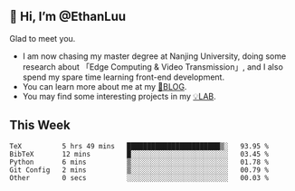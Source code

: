## 👋 Hi, I’m @EthanLuu

Glad to meet you.

- I am now chasing my master degree at Nanjing University, doing some research about 「Edge Computing & Video Transmission」, and I also spend my spare time learning front-end development.
- You can learn more about me at my [📝BLOG](https://blog.ethanloo.cn).
- You may find some interesting projects in my [💡LAB](https://lab.ethanloo.cn).

## This Week
<!--START_SECTION:waka-->

```text
TeX          5 hrs 49 mins   ███████████████████████▒░   93.95 %
BibTeX       12 mins         █░░░░░░░░░░░░░░░░░░░░░░░░   03.45 %
Python       6 mins          ▒░░░░░░░░░░░░░░░░░░░░░░░░   01.78 %
Git Config   2 mins          ▒░░░░░░░░░░░░░░░░░░░░░░░░   00.79 %
Other        0 secs          ░░░░░░░░░░░░░░░░░░░░░░░░░   00.03 %
```

<!--END_SECTION:waka-->

